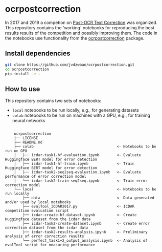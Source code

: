 ocrpostcorrection
================

In 2017 and 2019 a competion on [Post-OCR Text
Correction](https://sites.google.com/view/icdar2019-postcorrectionocr)
was organized. This repository contains the 'working' notebooks for reproducing
the best results results of the competition and possibly improving them. The
code in the notebooks use functionality from the
[ocrpostcorrection](https://github.com/jvdzwaan/ocrpostcorrection) package.

## Install dependencies

``` sh
git clone https://github.com/jvdzwaan/ocrpostcorrection.git
cd ocrpostcorrection
pip install -e .
```

## How to use

This repository contains two sets of notebooks:

-   `local` notebooks to be run locally, e.g., for generating datasets
-   `colab` notebooks to be run on machines with a GPU, e.g., for
    training neural networks

```

    ocrpostcorrection
    ├── LICENSE
    ├── README.md
    ├── colab                                      <- Notebooks to be run on GPU
    │   ├── icdar-task1-hf-evaluation.ipynb        <- Evaluate Huggingface BERT model for error detection
    │   ├── icdar-task1-hf-train.ipynb             <- Train Huggingface BERT model for error detection
    │   ├── icdar-task2-seq2seq-evaluation.ipynb   <- Evaluate performance of error correction model
    │   └── icdar-task2-train-seq2seq.ipynb        <- Train error correction model
    └── local                                      <- Notebooks to be run locally
        ├── data                                   <- Data generated and/or used by local notebooks
        ├── evalTool_ICDAR2017.py                  <- ICDAR competition evaluation script
        ├── icdar-create-hf-dataset.ipynb          <- Create Huggingface dataset from the icdar data
        ├── icdar-task2-create-dataset.ipynb       <- Create error correction dataset from the icdar data
        ├── icdar-task2-results-analysis.ipynb     <- Preliminary analysis of error correction results
        └── perfect_task1+2_output_analysis.ipynb  <- Analysis of evalTool script for measuring performance
```